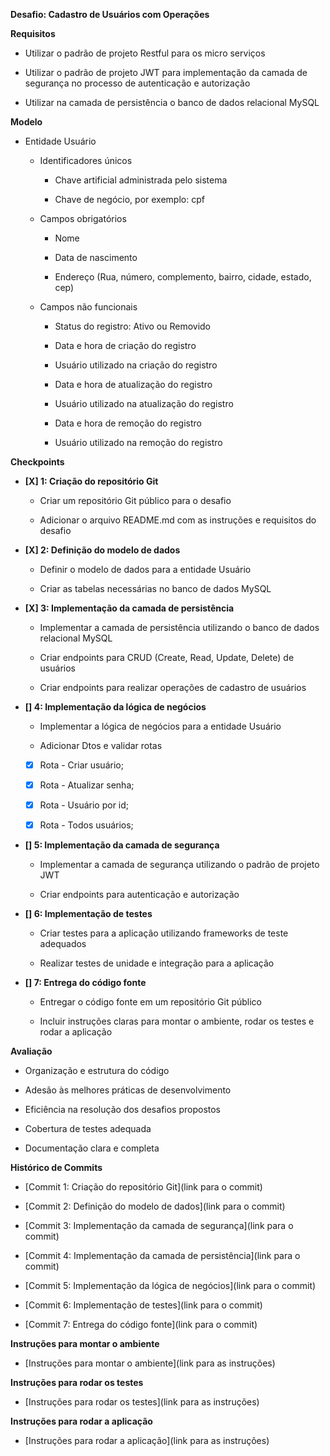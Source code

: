 **Desafio: Cadastro de Usuários com Operações**

**Requisitos**

*   Utilizar o padrão de projeto Restful para os micro serviços
    
*   Utilizar o padrão de projeto JWT para implementação da camada de segurança no processo de autenticação e autorização
    
*   Utilizar na camada de persistência o banco de dados relacional MySQL
    

**Modelo**

*   Entidade Usuário
    
    *   Identificadores únicos
        
        *   Chave artificial administrada pelo sistema
            
        *   Chave de negócio, por exemplo: cpf
            
    *   Campos obrigatórios
        
        *   Nome
            
        *   Data de nascimento
            
        *   Endereço (Rua, número, complemento, bairro, cidade, estado, cep)
            
    *   Campos não funcionais
        
        *   Status do registro: Ativo ou Removido
            
        *   Data e hora de criação do registro
            
        *   Usuário utilizado na criação do registro
            
        *   Data e hora de atualização do registro
            
        *   Usuário utilizado na atualização do registro
            
        *   Data e hora de remoção do registro
            
        *   Usuário utilizado na remoção do registro
            

**Checkpoints**

*   **[X] 1: Criação do repositório Git**
    
    *   Criar um repositório Git público para o desafio
        
    *   Adicionar o arquivo README.md com as instruções e requisitos do desafio
        
*   **[X] 2: Definição do modelo de dados**
    
    *   Definir o modelo de dados para a entidade Usuário
        
    *   Criar as tabelas necessárias no banco de dados MySQL
              
*   **[X] 3: Implementação da camada de persistência**
    
    *   Implementar a camada de persistência utilizando o banco de dados relacional MySQL
        
    *   Criar endpoints para CRUD (Create, Read, Update, Delete) de usuários

    *   Criar endpoints para realizar operações de cadastro de usuários

*   **[] 4: Implementação da lógica de negócios**
    
    *   Implementar a lógica de negócios para a entidade Usuário

    *   Adicionar Dtos e validar rotas
        
    *  [x] Rota - Criar usuário;

    *  [x] Rota - Atualizar senha;

    *  [x] Rota - Usuário por id;
    
    *  [x] Rota - Todos usuários;

*   **[] 5: Implementação da camada de segurança**
    
    *   Implementar a camada de segurança utilizando o padrão de projeto JWT
        
    *   Criar endpoints para autenticação e autorização
        
        
*   **[] 6: Implementação de testes**
    
    *   Criar testes para a aplicação utilizando frameworks de teste adequados
        
    *   Realizar testes de unidade e integração para a aplicação
        
*   **[] 7: Entrega do código fonte**
    
    *   Entregar o código fonte em um repositório Git público
        
    *   Incluir instruções claras para montar o ambiente, rodar os testes e rodar a aplicação
        

**Avaliação**

*   Organização e estrutura do código
    
*   Adesão às melhores práticas de desenvolvimento
    
*   Eficiência na resolução dos desafios propostos
    
*   Cobertura de testes adequada
    
*   Documentação clara e completa
    

**Histórico de Commits**

*   \[Commit 1: Criação do repositório Git\](link para o commit)
    
*   \[Commit 2: Definição do modelo de dados\](link para o commit)
    
*   \[Commit 3: Implementação da camada de segurança\](link para o commit)
    
*   \[Commit 4: Implementação da camada de persistência\](link para o commit)
    
*   \[Commit 5: Implementação da lógica de negócios\](link para o commit)
    
*   \[Commit 6: Implementação de testes\](link para o commit)
    
*   \[Commit 7: Entrega do código fonte\](link para o commit)
    

**Instruções para montar o ambiente**

*   \[Instruções para montar o ambiente\](link para as instruções)
    

**Instruções para rodar os testes**

*   \[Instruções para rodar os testes\](link para as instruções)
    

**Instruções para rodar a aplicação**

*   \[Instruções para rodar a aplicação\](link para as instruções)